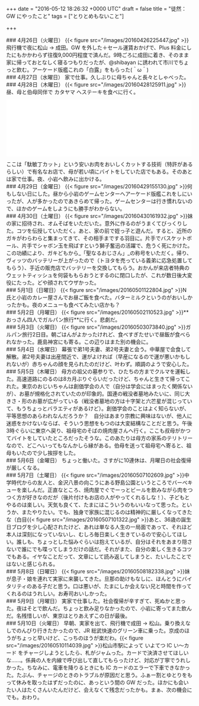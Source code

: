 
+++
date = "2016-05-12 18:26:32 +0000 UTC"
draft = false
title = "徒然：GW にやったこと"
tags = ["とりとめもないこと"]

+++
<div class="section">
    ### 4月26日（火曜日）
    {{< figure src="/images/20160426225447.jpg"  >}}飛行機で夜に松山 → 成田。GW を外した＋セール運賃おかげで、Plus 料金にしたにもかかわらず往復9,000円程度で済んだ。9時ごろに成田に着き、そのまま家に帰っておとなしく寝るつもりだったが、@shibayan に誘われて市川でちょっと飲む。アーケード版艦これの「白露」をもらった(＾ω＾)

</div>
<div class="section">
    ### 4月27日（水曜日）
    家で仕事。久しぶりに母ちゃんと長々としゃべった。

</div>
<div class="section">
    ### 4月28日（木曜日）
    {{< figure src="/images/20160428125911.jpg"  >}}昼、母と伯母同伴で カタヤマ へステーキを食べに行く。<iframe src="//hatenablog-parts.com/embed?url=http%3A%2F%2Fdabintyo.jp%2F" title="レストランカタヤマ | お肉のおいしい下町の洋食や" class="embed-card embed-webcard" scrolling="no" frameborder="0" style="display: block; width: 100%; height: 155px; max-width: 500px; margin: 10px 0px;"></iframe>ここは「駄敏丁カット」という安いお肉をおいしくカットする技術（特許があるらしい）で有名なお店で、母が若い頃にバイトをしていた店でもある。そのあとは家で仕事。夜、小岩へ飲みに出かける。

</div>
<div class="section">
    ### 4月29日（金曜日）
    {{< figure src="/images/20160429155130.jpg"  >}}何もしない日にした。昼から小岩のゲームセンターへアーケード版艦これをしにいったが、人が多かったのであきらめて帰った。ゲームセンターは行き慣れないので、ほかのゲームをしようにも勝手がわからない。

</div>
<div class="section">
    ### 4月30日（土曜日）
    {{< figure src="/images/20160430161932.jpg"  >}}妹の家に招待され、オムそばをいただいた。意外に作るのがうまくてびっくりした。コツを伝授していただく。あと、家の前で姪っ子と遊んだ。すると、近所のガキがわらわらと集まってきて、その相手までする羽目に。片手でバスケットボール、片手でシャボン玉を飛ばすという獅子奮迅の活躍で、危うく死にかけた。この功績により、ガキどもから_「聖なるおじさん」_の称号をいただく。帰り、ヴィッツのバッテリーが上がったので（トヨタを売っている義弟に応急処置してもらう）、手近の販売店でバッテリーを交換してもらう。おかんが来店者特典のウェットティッシュを何袋ももらおうとするのに閉口したが、これが数日後大変役にたった。どや顔されてウザかった。

</div>
<div class="section">
    ### 5月1日（日曜日）
    {{< figure src="/images/20160501122804.jpg"  >}}N 氏と小岩のカレー屋さんでお昼ご飯を食べた。バターミルクというのがおいしかったかも。夜のメニューも食べてみたい店かも？

</div>
<div class="section">
    ### 5月2日（月曜日）
    {{< figure src="/images/20160502110523.jpg"  >}}**おっさん四人でガルパン旅行**に行く。悲劇だ。

</div>
<div class="section">
    ### 5月3日（火曜日）
    {{< figure src="/images/20160503073840.jpg"  >}}ガルパン旅行2日目。朝ごはんがよかったけれど、食べすぎたせいで昼飯が食べられなかった。鹿島神宮にも寄る。この辺りはまた別の機会に。

</div>
<div class="section">
    ### 5月4日（水曜日）
    幕張で弟1号夫妻、弟2号夫妻と会う。中華屋で会食して解散。弟2号夫妻は出産間近で、運がよければ（早産になるので運が悪いかもしれないが）赤ちゃんの顔を見られたのだけど、叶わず。順調のようで安心した。

</div>
<div class="section">
    ### 5月5日（木曜日）
    母方の祖父の墓参りで、ひたちの方までクルマを運転した。高速道路にのるのは8カ月ぶりぐらいだったけど、ちゃんと生きて帰ってこれた。東京のおじいちゃんは創価学会の人で（自分は学会にはまったく関係ないが）、お墓が規格化されていたのが印象的。国連の戦没者墓地みたいに、同じ大きさ・形のお墓が広がっている（戦没者墓地の方は十字架と六芒星が混じっていて、もうちょっとバラエティがあるけど）。創価学会のことはよく知らないが、平等思想のあらわれなんだろうか？　自分はあまり宗教に興味はないが、他人に迷惑をかけないならば、そういう思想をもつのは大変結構なことだと思う。午後3時ぐらいに東京へ戻り、祖母宅のそばの焼肉屋さんへ行く。ここも叔母がかつてバイトをしていたところだったそうな。このあたりは母方の家系のテリトリーなので、どこへいってもなんかしら縁がある。伯母を送って祖母宅へ寄ると、祖母もいたので少し挨拶をした。

</div>
<div class="section">
    ### 5月6日（金曜日）
    ちょっと働いた。さすがに10連休は、月曜日の社会復帰が厳しくなる。

</div>
<div class="section">
    ### 5月7日（土曜日）
    {{< figure src="/images/20160507102609.jpg"  >}}中学時代からの友人と、金沢八景の向こうにある野島公園というところでバーベキューを楽しんだ。正直なところ、焼肉屋でぐでーっとビールを飲みながら肉をつつく方が好きなのだが（後片付けもお店の人がやってくれるしな！）、子どもとやるのは楽しい。天気も良くて、たまにはこういうのもいいなって思った。というか、またやりたい。でも、独身で家族に混じるのは精神的に厳しくなってきたな（白目{{< figure src="/images/20160507101322.jpg"  >}}あと、36歳の誕生日ブログを少し心配されたけど、あれは単なる人生の一局面であって、それほど本人は深刻になっていないし、むしろ毎日楽しく生きているので安心してほしい。誰しも、ちょっとした悩みぐらいは抱えているが、自分はそれをあまり隠さないで誰にでも喋ってしまうだけの話だ。それがまた、自分の楽しく生きるコツでもある。イヤなことだって、文章にして読み返してしまうと、たいしたことではないと感じられる。

</div>
<div class="section">
    ### 5月8日（日曜日）
    {{< figure src="/images/20160508182338.jpg"  >}}妹が息子・娘を連れて実家に来襲してきた。旦那の助けもなしに、ほんとうにバイタリティのある子だと思う。口は悪いが、たまにしか会えない兄と時間を作ってくれるのはうれしい。お寿司おいしかった。

</div>
<div class="section">
    ### 5月9日（月曜日）
    実家で仕事した。社会復帰が辛すぎて、死ぬかと思った。夜はそとで飲んだ。ちょっと飲み足りなかったので、小岩に寄ってまた飲んだ。名残惜しいが、東京はとりあえずこの日が最後。

</div>
<div class="section">
    ### 5月10日（火曜日）
    早朝、実家を出て、飛行機で成田 → 松山。乗り換えなしでのんびり行きたかったので、JR 総武快速のグリーン車に乗った。京成のほうがちょっと早いけど、こっちのほうが楽だわ。{{< figure src="/images/20160510114039.jpg"  >}}松山市駅によって いよてつ IC い～カード をチャージしようとしたら、札がジャムった。カードで決済させてほしいな……。係員の人を内線で呼び出して直してもらったけど、対応が丁寧でうれしかった。ちなみに、電車を降りるときにも IC カードのエラーで下車できなかった。たぶん、チャージのときのトラブルが原因だと思う。ふぁー割とゆとりをもって休みを取ったはずだったのに、あっという間の GW だった。ほかにも会いたい人はたくさんいたんだけど、会えなくて残念だったかも。まぁ、次の機会にでも。おわり。

</div>

